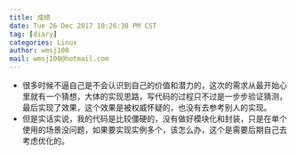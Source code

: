 ```yaml
---
title: 成绩
date: Tue 26 Dec 2017 10:26:38 PM CST
tag: [diary]
categories: Linux
author: wmsj100
mail: wmsj100@hotmail.com
---
```


- 很多时候不逼自己是不会认识到自己的价值和潜力的，这次的需求从最开始心里就有一个猜想，大体的实现思路，写代码的过程只不过是一步步验证猜测，最后实现了效果，这个效果是被权威怀疑的，也没有去参考别人的实现。
- 但是实话实说，我的代码是比较僵硬的，没有做好模块化和封装，只是在单个使用的场景没问题，如果要实现实例多个，该怎么办，这个是需要后期自己去考虑优化的。
